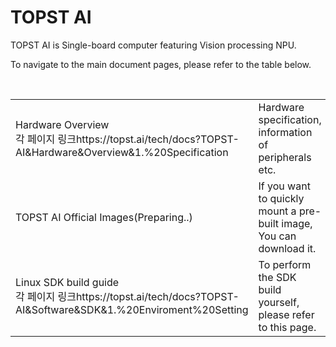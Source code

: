 # TOPST AI

TOPST AI  is Single-board computer featuring Vision processing NPU.

To navigate to the main document pages, please refer to the table below.

<br/>

<table>
  <tr>
    <td>
      Hardware Overview  
      <br/>
      각 페이지 링크https://topst.ai/tech/docs?TOPST-AI&Hardware&Overview&1.%20Specification
    </td>
    <td>
      Hardware specification, information of peripherals etc.
    </td>
  </tr>
  <tr>
    <td>
      TOPST AI Official Images(Preparing..)
    </td>
    <td>
      If you want to quickly mount a pre-built image, You can download it.
    </td>
  </tr>
  <tr>
    <td>
      Linux SDK build guide
      <br/>
      각 페이지 링크https://topst.ai/tech/docs?TOPST-AI&Software&SDK&1.%20Enviroment%20Setting
    </td>
    <td>
      To perform the SDK build yourself, please refer to this page.
    </td>
  </tr>
</table>
